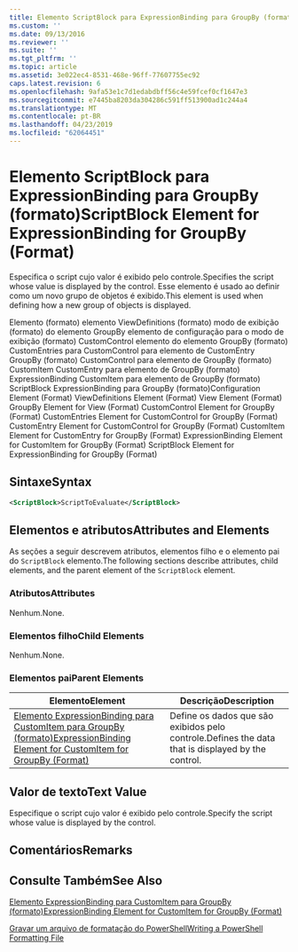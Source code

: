 ```yaml
---
title: Elemento ScriptBlock para ExpressionBinding para GroupBy (formato) | Microsoft Docs
ms.custom: ''
ms.date: 09/13/2016
ms.reviewer: ''
ms.suite: ''
ms.tgt_pltfrm: ''
ms.topic: article
ms.assetid: 3e022ec4-8531-468e-96ff-77607755ec92
caps.latest.revision: 6
ms.openlocfilehash: 9afa53e1c7d1edabdbff56c4e59fcef0cf1647e3
ms.sourcegitcommit: e7445ba8203da304286c591ff513900ad1c244a4
ms.translationtype: MT
ms.contentlocale: pt-BR
ms.lasthandoff: 04/23/2019
ms.locfileid: "62064451"
---
```

# <a name="scriptblock-element-for-expressionbinding-for-groupby-format"></a><span data-ttu-id="79aaa-102">Elemento ScriptBlock para ExpressionBinding para GroupBy (formato)</span><span class="sxs-lookup"><span data-stu-id="79aaa-102">ScriptBlock Element for ExpressionBinding for GroupBy (Format)</span></span>

<span data-ttu-id="79aaa-103">Especifica o script cujo valor é exibido pelo controle.</span><span class="sxs-lookup"><span data-stu-id="79aaa-103">Specifies the script whose value is displayed by the control.</span></span> <span data-ttu-id="79aaa-104">Esse elemento é usado ao definir como um novo grupo de objetos é exibido.</span><span class="sxs-lookup"><span data-stu-id="79aaa-104">This element is used when defining how a new group of objects is displayed.</span></span>

<span data-ttu-id="79aaa-105">Elemento (formato) elemento ViewDefinitions (formato) modo de exibição (formato) do elemento GroupBy elemento de configuração para o modo de exibição (formato) CustomControl elemento do elemento GroupBy (formato) CustomEntries para CustomControl para elemento de CustomEntry GroupBy (formato) CustomControl para elemento de GroupBy (formato) CustomItem CustomEntry para elemento de GroupBy (formato) ExpressionBinding CustomItem para elemento de GroupBy (formato) ScriptBlock ExpressionBinding para GroupBy (formato)</span><span class="sxs-lookup"><span data-stu-id="79aaa-105">Configuration Element (Format) ViewDefinitions Element (Format) View Element (Format) GroupBy Element for View (Format) CustomControl Element for GroupBy (Format) CustomEntries Element for CustomControl for GroupBy (Format) CustomEntry Element for CustomControl for GroupBy (Format) CustomItem Element for CustomEntry for GroupBy (Format) ExpressionBinding Element for CustomItem for GroupBy (Format) ScriptBlock Element for ExpressionBinding for GroupBy (Format)</span></span>

## <a name="syntax"></a><span data-ttu-id="79aaa-106">Sintaxe</span><span class="sxs-lookup"><span data-stu-id="79aaa-106">Syntax</span></span>

```xml
<ScriptBlock>ScriptToEvaluate</ScriptBlock>
```

## <a name="attributes-and-elements"></a><span data-ttu-id="79aaa-107">Elementos e atributos</span><span class="sxs-lookup"><span data-stu-id="79aaa-107">Attributes and Elements</span></span>

<span data-ttu-id="79aaa-108">As seções a seguir descrevem atributos, elementos filho e o elemento pai do `ScriptBlock` elemento.</span><span class="sxs-lookup"><span data-stu-id="79aaa-108">The following sections describe attributes, child elements, and the parent element of the `ScriptBlock` element.</span></span>

### <a name="attributes"></a><span data-ttu-id="79aaa-109">Atributos</span><span class="sxs-lookup"><span data-stu-id="79aaa-109">Attributes</span></span>

<span data-ttu-id="79aaa-110">Nenhum.</span><span class="sxs-lookup"><span data-stu-id="79aaa-110">None.</span></span>

### <a name="child-elements"></a><span data-ttu-id="79aaa-111">Elementos filho</span><span class="sxs-lookup"><span data-stu-id="79aaa-111">Child Elements</span></span>

<span data-ttu-id="79aaa-112">Nenhum.</span><span class="sxs-lookup"><span data-stu-id="79aaa-112">None.</span></span>

### <a name="parent-elements"></a><span data-ttu-id="79aaa-113">Elementos pai</span><span class="sxs-lookup"><span data-stu-id="79aaa-113">Parent Elements</span></span>

|<span data-ttu-id="79aaa-114">Elemento</span><span class="sxs-lookup"><span data-stu-id="79aaa-114">Element</span></span>|<span data-ttu-id="79aaa-115">Descrição</span><span class="sxs-lookup"><span data-stu-id="79aaa-115">Description</span></span>|
|-------------|-----------------|
|[<span data-ttu-id="79aaa-116">Elemento ExpressionBinding para CustomItem para GroupBy (formato)</span><span class="sxs-lookup"><span data-stu-id="79aaa-116">ExpressionBinding Element for CustomItem for GroupBy (Format)</span></span>](./expressionbinding-element-for-customitem-for-groupby-format.md)|<span data-ttu-id="79aaa-117">Define os dados que são exibidos pelo controle.</span><span class="sxs-lookup"><span data-stu-id="79aaa-117">Defines the data that is displayed by the control.</span></span>|

## <a name="text-value"></a><span data-ttu-id="79aaa-118">Valor de texto</span><span class="sxs-lookup"><span data-stu-id="79aaa-118">Text Value</span></span>

<span data-ttu-id="79aaa-119">Especifique o script cujo valor é exibido pelo controle.</span><span class="sxs-lookup"><span data-stu-id="79aaa-119">Specify the script whose value is displayed by the control.</span></span>

## <a name="remarks"></a><span data-ttu-id="79aaa-120">Comentários</span><span class="sxs-lookup"><span data-stu-id="79aaa-120">Remarks</span></span>

## <a name="see-also"></a><span data-ttu-id="79aaa-121">Consulte Também</span><span class="sxs-lookup"><span data-stu-id="79aaa-121">See Also</span></span>

[<span data-ttu-id="79aaa-122">Elemento ExpressionBinding para CustomItem para GroupBy (formato)</span><span class="sxs-lookup"><span data-stu-id="79aaa-122">ExpressionBinding Element for CustomItem for GroupBy (Format)</span></span>](./expressionbinding-element-for-customitem-for-groupby-format.md)

[<span data-ttu-id="79aaa-123">Gravar um arquivo de formatação do PowerShell</span><span class="sxs-lookup"><span data-stu-id="79aaa-123">Writing a PowerShell Formatting File</span></span>](./writing-a-powershell-formatting-file.md)
